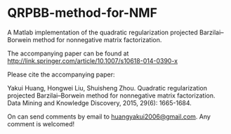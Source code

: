 # QRPBB-method-for-NMF
A Matlab implementation of the quadratic regularization projected Barzilai–Borwein method for nonnegative matrix factorization.

The accompanying paper can be found at 
http://link.springer.com/article/10.1007/s10618-014-0390-x

Please cite the accompanying paper:

Yakui Huang, Hongwei Liu, Shuisheng Zhou. Quadratic regularization projected Barzilai–Borwein method for nonnegative matrix factorization. Data Mining and Knowledge Discovery, 2015, 29(6): 1665-1684.

On can send comments by email to huangyakui2006@gmail.com. Any comment is welcomed!
